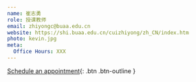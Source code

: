 ```yaml
---
name: 崔志勇
role: 授课教师
email: zhiyongc@buaa.edu.cn
website: https://shi.buaa.edu.cn/cuizhiyong/zh_CN/index.htm
photo: kevin.jpg
meta:
  Office Hours: XXX
---
```


[Schedule an appointment](zhiyongc@buaa.edu.cn){: .btn .btn-outline }

